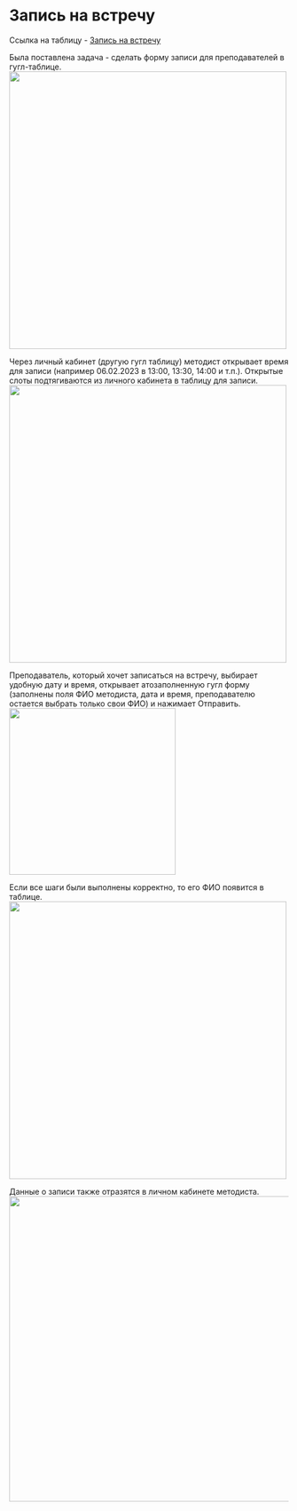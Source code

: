 # Запись на встречу
Ссылка на таблицу - [Запись на встречу](https://docs.google.com/spreadsheets/d/1JRS9wxzZ_SdFealpNafWeaHZhpYntAV_y4gEdcz3ZBM)    

Была поставлена задача - сделать форму записи для преподавателей в гугл-таблице. 
<img src="https://user-images.githubusercontent.com/45171720/216897934-ad8b7184-3083-43a4-bd1d-b64625a5ef84.png" width="500">

Через личный кабинет (другую гугл таблицу) методист открывает время для записи (например 06.02.2023 в 13:00, 13:30, 14:00 и т.п.). Открытые слоты подтягиваются из личного кабинета в таблицу для записи.
<img src="https://user-images.githubusercontent.com/45171720/216898548-9bf1e48f-1257-4303-ae8c-decef30fc005.png" width="500">

Преподаватель, который хочет записаться на встречу, выбирает удобную дату и время, открывает атозаполненную гугл форму (заполнены поля ФИО методиста, дата и время, преподавателю остается выбрать только свои ФИО) и нажимает Отправить. <br>
<img src="https://user-images.githubusercontent.com/45171720/216898789-d7551a67-1bb4-42f7-9aa6-7e0f56d5182e.png" width="300">

Если все шаги были выполнены корректно, то его ФИО появится в таблице.
<img src="https://user-images.githubusercontent.com/45171720/216898965-845b22a6-e173-41f9-8e28-a4c5fa018c00.png" width="500">

Данные о записи также отразятся в личном кабинете методиста.
<img src="https://user-images.githubusercontent.com/45171720/216899044-a066a4f4-eecf-4065-9e9c-17355ac54fce.png" width="550">

